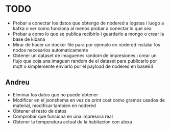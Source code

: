 # TODO
- Probar a conectar los datos que obtengo de nodered a logstas i luego a kafka o ver como funciona al menos probar a conectar lo que sea
- Probar a como lo que se publica recibirlo i guardarlo a mongo o crear la base de kibana
- Mirar de hacer un docker file para por ejemplo en nodered instalar los nodos necesarios automaticamente
- Obtener un dataset de imaguenes random de impresiones i crear un flujo que coja una imaguen random de el dataset para publicarlo por mqtt o simplemente enviarlo por el payload de nodered en base64

## Andreu
- Eliminar los datos que no puedo obtener
- Modificar en el jsonshema en vez de  print cost como gramos usados de material, modificar tambien en nodered
- Obtener el resto de datos
- Comprobar que funciona en una impresora real
- Obtener la temperatura actual de la habitacion con alexa
